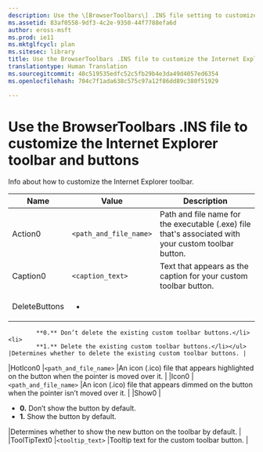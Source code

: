 ```yaml
---
description: Use the \[BrowserToolbars\] .INS file setting to customize your Internet Explorer toolbar and buttons.
ms.assetid: 83af0558-9df3-4c2e-9350-44f7788efa6d
author: eross-msft
ms.prod: ie11
ms.mktglfcycl: plan
ms.sitesec: library
title: Use the BrowserToolbars .INS file to customize the Internet Explorer toolbar and buttons (Internet Explorer Administration Kit 11 for IT Pros)
translationtype: Human Translation
ms.sourcegitcommit: 48c519535edfc52c5fb29b4e3da49d4057ed6354
ms.openlocfilehash: 704c7f1ada638c575c97a12f86dd89c380f51929

---
```


# Use the BrowserToolbars .INS file to customize the Internet Explorer toolbar and buttons
Info about how to customize the Internet Explorer toolbar.

|Name       |Value                      |Description  |
|-----------|---------------------------|-------------|
|Action0    |`<path_and_file_name>` |Path and file name for the executable (.exe) file that's associated with your custom toolbar button. |
|Caption0   |`<caption_text>` |Text that appears as the caption for your custom toolbar button. |
|DeleteButtons |<ul><li>
            **0.** Don’t delete the existing custom toolbar buttons.</li><li>
            **1.** Delete the existing custom toolbar buttons.</li></ul> |Determines whether to delete the existing custom toolbar buttons. |
|HotIcon0 |`<path_and_file_name>` |An icon (.ico) file that appears highlighted on the button when the pointer is moved over it. |
|Icon0 |`<path_and_file_name>` |An icon (.ico) file that appears dimmed on the button when the pointer isn’t moved over it. |
|Show0 |<ul><li>
            **0.** Don’t show the button by default.</li><li>
            **1.** Show the button by default.</li></ul> |Determines whether to show the new button on the toolbar by default. |
|ToolTipText0 |`<tooltip_text>` |Tooltip text for the custom toolbar button. |

 

 

 








<!--HONumber=Jun16_HO4-->


